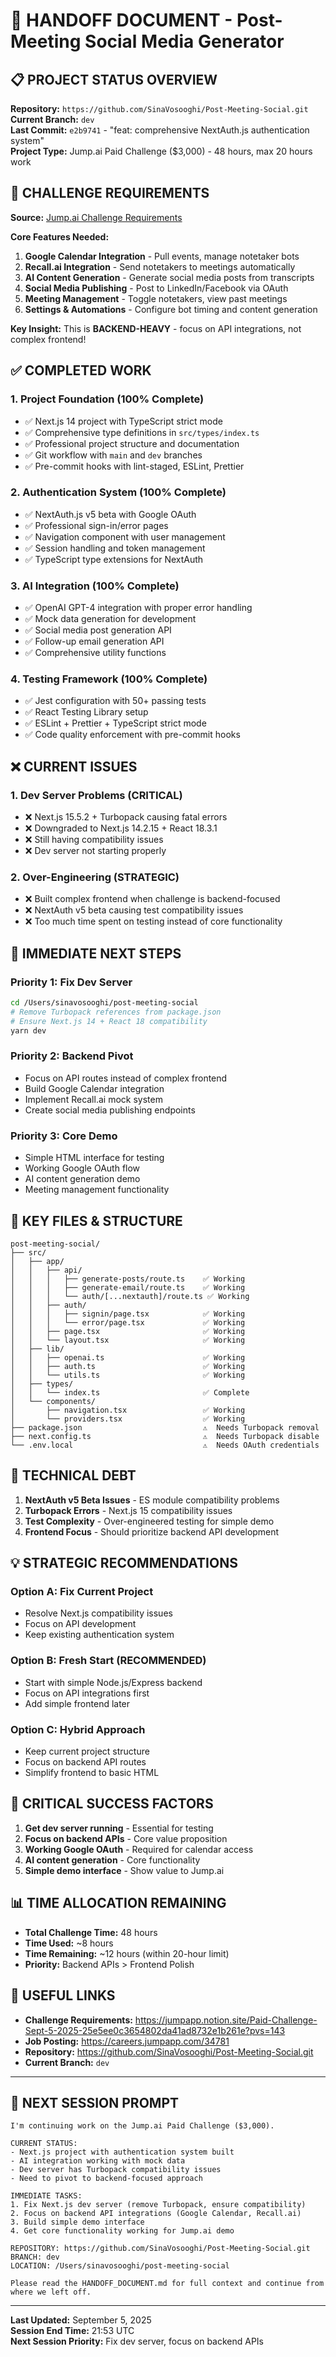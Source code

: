 # 🚀 **HANDOFF DOCUMENT - Post-Meeting Social Media Generator**

## 📋 **PROJECT STATUS OVERVIEW**

**Repository:** `https://github.com/SinaVosooghi/Post-Meeting-Social.git`  
**Current Branch:** `dev`  
**Last Commit:** `e2b9741` - "feat: comprehensive NextAuth.js authentication system"  
**Project Type:** Jump.ai Paid Challenge ($3,000) - 48 hours, max 20 hours work  

## 🎯 **CHALLENGE REQUIREMENTS**

**Source:** [Jump.ai Challenge Requirements](https://jumpapp.notion.site/Paid-Challenge-Sept-5-2025-25e5ee0c3654802da41ad8732e1b261e?pvs=143)

**Core Features Needed:**
1. **Google Calendar Integration** - Pull events, manage notetaker bots
2. **Recall.ai Integration** - Send notetakers to meetings automatically
3. **AI Content Generation** - Generate social media posts from transcripts
4. **Social Media Publishing** - Post to LinkedIn/Facebook via OAuth
5. **Meeting Management** - Toggle notetakers, view past meetings
6. **Settings & Automations** - Configure bot timing and content generation

**Key Insight:** This is **BACKEND-HEAVY** - focus on API integrations, not complex frontend!

## ✅ **COMPLETED WORK**

### **1. Project Foundation (100% Complete)**
- ✅ Next.js 14 project with TypeScript strict mode
- ✅ Comprehensive type definitions in `src/types/index.ts`
- ✅ Professional project structure and documentation
- ✅ Git workflow with `main` and `dev` branches
- ✅ Pre-commit hooks with lint-staged, ESLint, Prettier

### **2. Authentication System (100% Complete)**
- ✅ NextAuth.js v5 beta with Google OAuth
- ✅ Professional sign-in/error pages
- ✅ Navigation component with user management
- ✅ Session handling and token management
- ✅ TypeScript type extensions for NextAuth

### **3. AI Integration (100% Complete)**
- ✅ OpenAI GPT-4 integration with proper error handling
- ✅ Mock data generation for development
- ✅ Social media post generation API
- ✅ Follow-up email generation API
- ✅ Comprehensive utility functions

### **4. Testing Framework (100% Complete)**
- ✅ Jest configuration with 50+ passing tests
- ✅ React Testing Library setup
- ✅ ESLint + Prettier + TypeScript strict mode
- ✅ Code quality enforcement with pre-commit hooks

## ❌ **CURRENT ISSUES**

### **1. Dev Server Problems (CRITICAL)**
- ❌ Next.js 15.5.2 + Turbopack causing fatal errors
- ❌ Downgraded to Next.js 14.2.15 + React 18.3.1
- ❌ Still having compatibility issues
- ❌ Dev server not starting properly

### **2. Over-Engineering (STRATEGIC)**
- ❌ Built complex frontend when challenge is backend-focused
- ❌ NextAuth v5 beta causing test compatibility issues
- ❌ Too much time spent on testing instead of core functionality

## 🎯 **IMMEDIATE NEXT STEPS**

### **Priority 1: Fix Dev Server**
```bash
cd /Users/sinavosooghi/post-meeting-social
# Remove Turbopack references from package.json
# Ensure Next.js 14 + React 18 compatibility
yarn dev
```

### **Priority 2: Backend Pivot**
- Focus on API routes instead of complex frontend
- Build Google Calendar integration
- Implement Recall.ai mock system
- Create social media publishing endpoints

### **Priority 3: Core Demo**
- Simple HTML interface for testing
- Working Google OAuth flow
- AI content generation demo
- Meeting management functionality

## 📁 **KEY FILES & STRUCTURE**

```
post-meeting-social/
├── src/
│   ├── app/
│   │   ├── api/
│   │   │   ├── generate-posts/route.ts    ✅ Working
│   │   │   ├── generate-email/route.ts    ✅ Working
│   │   │   └── auth/[...nextauth]/route.ts ✅ Working
│   │   ├── auth/
│   │   │   ├── signin/page.tsx            ✅ Working
│   │   │   └── error/page.tsx             ✅ Working
│   │   ├── page.tsx                       ✅ Working
│   │   └── layout.tsx                     ✅ Working
│   ├── lib/
│   │   ├── openai.ts                      ✅ Working
│   │   ├── auth.ts                        ✅ Working
│   │   └── utils.ts                       ✅ Working
│   ├── types/
│   │   └── index.ts                       ✅ Complete
│   └── components/
│       ├── navigation.tsx                 ✅ Working
│       └── providers.tsx                  ✅ Working
├── package.json                           ⚠️  Needs Turbopack removal
├── next.config.ts                         ⚠️  Needs Turbopack disable
└── .env.local                             ⚠️  Needs OAuth credentials
```

## 🔧 **TECHNICAL DEBT**

1. **NextAuth v5 Beta Issues** - ES module compatibility problems
2. **Turbopack Errors** - Next.js 15 compatibility issues
3. **Test Complexity** - Over-engineered testing for simple demo
4. **Frontend Focus** - Should prioritize backend API development

## 💡 **STRATEGIC RECOMMENDATIONS**

### **Option A: Fix Current Project**
- Resolve Next.js compatibility issues
- Focus on API development
- Keep existing authentication system

### **Option B: Fresh Start (RECOMMENDED)**
- Start with simple Node.js/Express backend
- Focus on API integrations first
- Add simple frontend later

### **Option C: Hybrid Approach**
- Keep current project structure
- Focus on backend API routes
- Simplify frontend to basic HTML

## 🚨 **CRITICAL SUCCESS FACTORS**

1. **Get dev server running** - Essential for testing
2. **Focus on backend APIs** - Core value proposition
3. **Working Google OAuth** - Required for calendar access
4. **AI content generation** - Core functionality
5. **Simple demo interface** - Show value to Jump.ai

## 📊 **TIME ALLOCATION REMAINING**

- **Total Challenge Time:** 48 hours
- **Time Used:** ~8 hours
- **Time Remaining:** ~12 hours (within 20-hour limit)
- **Priority:** Backend APIs > Frontend Polish

## 🔗 **USEFUL LINKS**

- **Challenge Requirements:** https://jumpapp.notion.site/Paid-Challenge-Sept-5-2025-25e5ee0c3654802da41ad8732e1b261e?pvs=143
- **Job Posting:** https://careers.jumpapp.com/34781
- **Repository:** https://github.com/SinaVosooghi/Post-Meeting-Social.git
- **Current Branch:** `dev`

---

## 🎯 **NEXT SESSION PROMPT**

```
I'm continuing work on the Jump.ai Paid Challenge ($3,000). 

CURRENT STATUS:
- Next.js project with authentication system built
- AI integration working with mock data
- Dev server has Turbopack compatibility issues
- Need to pivot to backend-focused approach

IMMEDIATE TASKS:
1. Fix Next.js dev server (remove Turbopack, ensure compatibility)
2. Focus on backend API integrations (Google Calendar, Recall.ai)
3. Build simple demo interface
4. Get core functionality working for Jump.ai demo

REPOSITORY: https://github.com/SinaVosooghi/Post-Meeting-Social.git
BRANCH: dev
LOCATION: /Users/sinavosooghi/post-meeting-social

Please read the HANDOFF_DOCUMENT.md for full context and continue from where we left off.
```

---

**Last Updated:** September 5, 2025  
**Session End Time:** 21:53 UTC  
**Next Session Priority:** Fix dev server, focus on backend APIs
